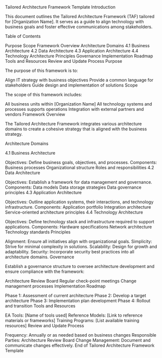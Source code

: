 Tailored Architecture Framework Template
Introduction

This document outlines the Tailored Architecture Framework (TAF) tailored for [Organization Name]. It serves as a guide to align technology with business goals and foster effective communications among stakeholders.

Table of Contents

Purpose
Scope
Framework Overview
Architecture Domains
4.1 Business Architecture
4.2 Data Architecture
4.3 Application Architecture
4.4 Technology Architecture
Principles
Governance
Implementation Roadmap
Tools and Resources
Review and Update Process
Purpose

The purpose of this framework is to:

Align IT strategy with business objectives
Provide a common language for stakeholders
Guide design and implementation of solutions
Scope

The scope of this framework includes:

All business units within [Organization Name]
All technology systems and processes supports operations
Integration with external partners and vendors
Framework Overview

The Tailored Architecture Framework integrates various architecture domains to create a cohesive strategy that is aligned with the business strategy.

Architecture Domains

4.1 Business Architecture

Objectives: Define business goals, objectives, and processes.
Components:
Business processes
Organizational structure
Roles and responsibilities
4.2 Data Architecture

Objectives: Establish a framework for data management and governance.
Components:
Data models
Data storage strategies
Data governance principles
4.3 Application Architecture

Objectives: Outline application systems, their interactions, and technology infrastructure.
Components:
Application portfolio
Integration architecture
Service-oriented architecture principles
4.4 Technology Architecture

Objectives: Define technology stack and infrastructure required to support applications.
Components:
Hardware specifications
Network architecture
Technology standards
Principles

Alignment: Ensure all initiatives align with organizational goals.
Simplicity: Strive for minimal complexity in solutions.
Scalability: Design for growth and adaptability.
Security: Incorporate security best practices into all architecture domains.
Governance

Establish a governance structure to oversee architecture development and ensure compliance with the framework:

Architecture Review Board
Regular check-point meetings
Change management processes
Implementation Roadmap

Phase 1: Assessment of current architecture
Phase 2: Develop a target architecture
Phase 3: Implementation plan development
Phase 4: Rollout and transition
Tools and Resources

EA Tools: [Name of tools used]
Reference Models: [Link to reference materials or frameworks]
Training Programs: [List available training resources]
Review and Update Process

Frequency: Annually or as needed based on business changes
Responsible Parties: Architecture Review Board
Change Management: Document and communicate changes effectively.
End of Tailored Architecture Framework Template